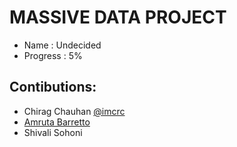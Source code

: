 MASSIVE DATA PROJECT
===================

- Name : Undecided
- Progress : 5%



Contibutions:
------------

- Chirag Chauhan [@imcrc](http://twitter.com/imcrc)
- [Amruta Barretto](http://www.github.com/amrutabarretto)
- Shivali Sohoni

